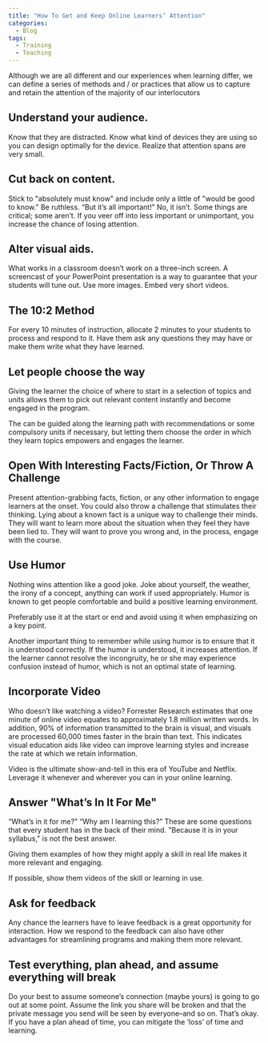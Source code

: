 ```yaml
---
title: "How To Get and Keep Online Learners’ Attention"
categories:
  - Blog
tags:
  - Training
  - Teaching
---
```


Although we are all different and our experiences when learning differ, we can define a series of methods and / or practices that allow us to capture and retain the attention of the majority of our interlocutors 

<h2>Understand your audience.</h2>

Know that they are distracted. Know what kind of devices they are using so you can design optimally for the device. Realize that attention spans are very small. 

<h2>Cut back on content.</h2>

Stick to "absolutely must know" and include only a little of "would be good to know." Be ruthless. “But it’s all important!” No, it isn’t. Some things are critical; some aren’t. If you veer off into less important or unimportant, you increase the chance of losing attention. 


<h2>Alter visual aids.</h2>

What works in a classroom doesn’t work on a three-inch screen. A screencast of your PowerPoint presentation is a way to guarantee that your students will tune out. Use more images. Embed very short videos. 

<h2>The 10:2 Method</h2>

For every 10 minutes of instruction, allocate 2 minutes to your students to process and respond to it. Have them ask any questions they may have or make them write what they have learned.

<h2>Let people choose the way</h2>

Giving the learner the choice of where to start in a selection of topics and units allows them to pick out relevant content instantly and become engaged in the program. 

The can be guided along the learning path with recommendations or some compulsory units if necessary, but letting them choose the order in which they learn topics empowers and engages the learner.

<h2>Open With Interesting Facts/Fiction, Or Throw A Challenge</h2>

Present attention-grabbing facts, fiction, or any other information to engage learners at the onset. You could also throw a challenge that stimulates their thinking. Lying about a known fact is a unique way to challenge their minds. They will want to learn more about the situation when they feel they have been lied to. They will want to prove you wrong and, in the process, engage with the course.


<h2>Use Humor</h2>

Nothing wins attention like a good joke. Joke about yourself, the weather, the irony of a concept, anything can work if used appropriately. Humor is known to get people comfortable and build a positive learning environment. 

Preferably use it at the start or end and avoid using it when emphasizing on a key point. 

Another important thing to remember while using humor is to ensure that it is understood correctly. If the humor is understood, it increases attention. If the learner cannot resolve the incongruity, he or she may experience confusion instead of humor, which is not an optimal state of learning. 

<h2>Incorporate Video</h2>

Who doesn’t like watching a video? Forrester Research estimates that one minute of online video equates to approximately 1.8 million written words. In addition, 90% of information transmitted to the brain is visual, and visuals are processed 60,000 times faster in the brain than text. This indicates visual education aids like video can improve learning styles and increase the rate at which we retain information.

Video is the ultimate show-and-tell in this era of YouTube and Netflix. Leverage it whenever and wherever you can in your online learning.

<h2>Answer "What’s In It For Me"</h2>

“What’s in it for me?” “Why am I learning this?” These are some questions that every student has in the back of their mind. "Because it is in your syllabus," is not the best answer. 

Giving them examples of how they might apply a skill in real life makes it more relevant and engaging. 

If possible, show them videos of the skill or learning in use.

<h2>Ask for feedback</h2>

Any chance the learners have to leave feedback is a great opportunity for interaction. How we respond to the feedback can also have other advantages for streamlining programs and making them more relevant.

<h2>Test everything, plan ahead, and assume everything will break</h2>

Do your best to assume someone’s connection (maybe yours) is going to go out at some point. Assume the link you share will be broken and that the private message you send will be seen by everyone–and so on. That’s okay. If you have a plan ahead of time, you can mitigate the ‘loss’ of time and learning.
